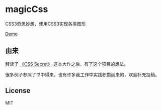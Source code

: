 # magicCss

CSS3奇思妙想，使用CSS3实现各类图形

[Demo](http://chokcoco.github.io/magicCss/html/index.html)

## 由来

拜读了 [《CSS Secret》](https://github.com/cssmagic/CSS-Secrets) 这本大作之后，有了这个项目的想法。

很多例子参照了书中得来，也有许多我工作中实践积攒而来的，欢迎补充投稿。

## License
MIT
